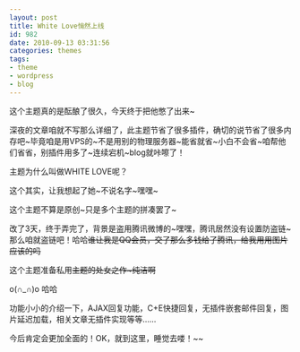 ```yaml
---
layout: post
title: White Love悄然上线
id: 982
date: 2010-09-13 03:31:56
categories: themes
tags:
- theme
- wordpress
- blog
---
```


这个主题真的是酝酿了很久，今天终于把他憋了出来~

<!-- more -->

深夜的文章咱就不写那么详细了，此主题节省了很多插件，确切的说节省了很多内存吧~毕竟咱是用VPS的~不是用别的物理服务器~能省就省~小白不会省~咱帮他们省省，别插件用多了~连续宕机~blog就咔嚓了！

主题为什么叫做WHITE LOVE呢？

这个其实，让我想起了她~不说名字~嘿嘿~

这个主题不算是原创~只是多个主题的拼凑罢了~

改了3天，终于弄完了，背景是盗用腾讯微博的~嘿嘿，腾讯居然没有设置防盗链~那么咱就盗链吧！哈哈~~谁让我是QQ会员，交了那么多钱给了腾讯，给我用用图片应该的吗~~

这个主题准备私用~~主题的处女之作~纯洁啊~~

o(∩_∩)o 哈哈

功能小小的介绍一下，AJAX回复功能，C+E快捷回复，无插件嵌套邮件回复，图片延迟加载，相关文章无插件实现等等……

今后肯定会更加全面的！OK，就到这里，睡觉去喽！~~
